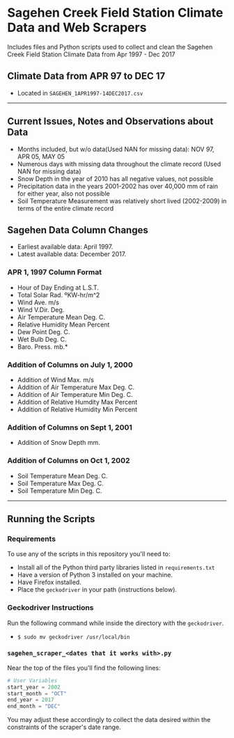 # Sagehen Creek Field Station Climate Data and Web Scrapers

Includes files and Python scripts used to collect and clean the Sagehen Creek Field Station Climate Data from Apr 1997 - Dec 2017

## Climate Data from APR 97 to DEC 17

- Located in `SAGEHEN_1APR1997-14DEC2017.csv`

***

## Current Issues, Notes and Observations about Data

- Months included, but w/o data(Used NAN for missing data): NOV 97, APR 05, MAY 05
- Numerous days with missing data throughout the climate record (Used NAN for missing data)
- Snow Depth in the year of 2010 has all negative values, not possible
- Precipitation data in the years 2001-2002 has over 40,000 mm of rain for either year, also not possible
- Soil Temperature Measurement was relatively short lived (2002-2009) in terms of the entire climate record

## Sagehen Data Column Changes

- Earliest available data: April 1997.
- Latest available data: December 2017.

### APR 1, 1997 Column Format

- Hour of Day Ending at L.S.T.
- Total Solar Rad. ºKW-hr/m^2
- Wind Ave. m/s
- Wind V.Dir. Deg.
- Air Temperature Mean Deg. C.
- Relative Humidity Mean Percent
- Dew Point Deg. C.
- Wet Bulb Deg. C.
- Baro. Press. mb.*

### Addition of Columns on July 1, 2000

- Addition of Wind Max. m/s
- Addition of Air Temperature Max Deg. C.
- Addition of Air Temperature Min Deg. C.
- Addition of Relative Humdity Max Percent
- Addition of Relative Humidity Min Percent

### Addition of Columns on Sept 1, 2001

- Addition of Snow Depth mm.

### Addition of Columns on Oct 1, 2002

- Soil Temperature Mean Deg. C.
- Soil Temperature Max Deg. C.
- Soil Temperature Min Deg. C.

***

## Running the Scripts

### Requirements

To use any of the scripts in this repository you'll need to:

- Install all of the Python third party libraries listed in `requirements.txt`
- Have a version of Python 3 installed on your machine.
- Have Firefox installed.
- Place the `geckodriver` in your path (instructions below).

### Geckodriver Instructions

Run the following command while inside the directory with the `geckodriver`.

- `$ sudo mv geckodriver /usr/local/bin`

### `sagehen_scraper_<dates that it works with>.py`

Near the top of the files you'll find the following lines:

```python
# User Variables
start_year = 2002
start_month = "OCT"
end_year = 2017
end_month = "DEC"
```

You may adjust these accordingly to collect the data desired within the constraints of the scraper's date range.

